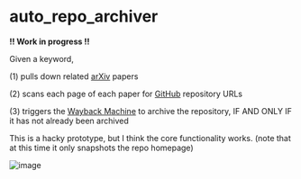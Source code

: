 # auto_repo_archiver

**!! Work in progress !!**

Given a keyword, 

(1) pulls down related [arXiv](https://arxiv.org/) papers 

(2) scans each page of each paper for [GitHub](https://github.com) repository URLs

(3) triggers the [Wayback Machine](https://archive.org/web/) to archive the repository, IF AND ONLY IF it has not already been archived

This is a hacky prototype, but I think the core functionality works. (note that at this time it only snapshots the repo homepage)

![image](https://github.com/Mitchellpkt/auto_repo_archiver/assets/21246742/9d6d0c35-fa62-4243-9b6f-f71a740a38c3)
